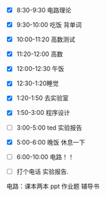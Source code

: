 - [x] 8:30-9:30 电路理论
- [x] 9:30-10:00 吃饭 背单词
- [x] 10:00-11:20 高数测试
- [x] 11:20-12:00 高数
- [x] 12:00-12:30 午饭
- [x] 12:30-1:20睡觉
- [x] 1:20-1:50 去实验室
- [x] 1:50-3:00 程序设计
- [ ] 3:00-5:00 ted 实验报告
- [x] 5:00-6:00 晚饭 休息一下
- [ ] 6:00-10:00 电路！！
- [ ] 打个电话 实验报告.



电路：课本两本 ppt 作业题 辅导书